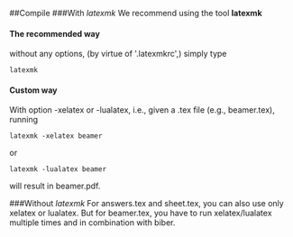 ##Compile
###With *latexmk*
We recommend using the tool **latexmk**
#### The recommended way
without any options, (by virtue of '.latexmkrc',) simply type

    latexmk
#### Custom way
With option -xelatex or -lualatex, i.e., given a .tex file (e.g., beamer.tex), running

    latexmk -xelatex beamer
or

    latexmk -lualatex beamer
will result in beamer.pdf.


###Without *latexmk*
For answers.tex and sheet.tex, you can also use only xelatex or lualatex. But for beamer.tex, you have to run xelatex/lualatex multiple times and in combination with biber.
